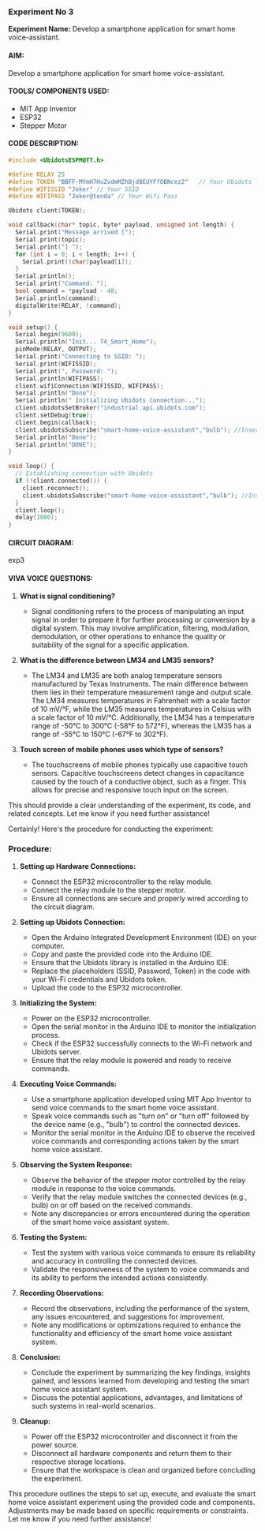 ### Experiment No 3
**Experiment Name:** Develop a smartphone application for smart home voice-assistant.

#### AIM:
Develop a smartphone application for smart home voice-assistant.

#### TOOLS/ COMPONENTS USED:
- MIT App Inventor
- ESP32
- Stepper Motor

#### CODE DESCRIPTION:
```cpp
#include <UbidotsESPMQTT.h>

#define RELAY 25
#define TOKEN "BBFF-MYmH7HuZvdmMZhBjd8EUYFfOBNcez2"   // Your Ubidots TOKEN
#define WIFISSID "Joker" // Your SSID
#define WIFIPASS "Joker@tenda" // Your Wifi Pass

Ubidots client(TOKEN);

void callback(char* topic, byte* payload, unsigned int length) {
  Serial.print("Message arrived [");
  Serial.print(topic);
  Serial.print("] ");
  for (int i = 0; i < length; i++) {
    Serial.print((char)payload[i]);
  }
  Serial.println();
  Serial.print("Command: ");
  bool command = *payload - 48;
  Serial.println(command);
  digitalWrite(RELAY, !command);
}

void setup() {
  Serial.begin(9600);
  Serial.println("Init... T4_Smart_Home");
  pinMode(RELAY, OUTPUT);
  Serial.print("Connecting to SSID: ");
  Serial.print(WIFISSID);
  Serial.print(", Password: ");
  Serial.println(WIFIPASS);
  client.wifiConnection(WIFISSID, WIFIPASS);
  Serial.println("Done");
  Serial.println(" Initializing Ubidots Connection...");
  client.ubidotsSetBroker("industrial.api.ubidots.com");
  client.setDebug(true);
  client.begin(callback);
  client.ubidotsSubscribe("smart-home-voice-assistant","bulb"); //Insert the Device and Variable's Labels
  Serial.println("Done");
  Serial.println("DONE");
}

void loop() {
  // Establishing connection with Ubidots
  if (!client.connected()) {
    client.reconnect();
    client.ubidotsSubscribe("smart-home-voice-assistant","bulb"); //Insert the Device and Variable's Labels 
  }
  client.loop();
  delay(1000);
}
```

#### CIRCUIT DIAGRAM:
exp3

#### VIVA VOICE QUESTIONS:
1. **What is signal conditioning?**
   - Signal conditioning refers to the process of manipulating an input signal in order to prepare it for further processing or conversion by a digital system. This may involve amplification, filtering, modulation, demodulation, or other operations to enhance the quality or suitability of the signal for a specific application.

2. **What is the difference between LM34 and LM35 sensors?**
   - The LM34 and LM35 are both analog temperature sensors manufactured by Texas Instruments. The main difference between them lies in their temperature measurement range and output scale. The LM34 measures temperatures in Fahrenheit with a scale factor of 10 mV/°F, while the LM35 measures temperatures in Celsius with a scale factor of 10 mV/°C. Additionally, the LM34 has a temperature range of -50°C to 300°C (-58°F to 572°F), whereas the LM35 has a range of -55°C to 150°C (-67°F to 302°F).

3. **Touch screen of mobile phones uses which type of sensors?**
   - The touchscreens of mobile phones typically use capacitive touch sensors. Capacitive touchscreens detect changes in capacitance caused by the touch of a conductive object, such as a finger. This allows for precise and responsive touch input on the screen.

This should provide a clear understanding of the experiment, its code, and related concepts. Let me know if you need further assistance!

Certainly! Here's the procedure for conducting the experiment:

### Procedure:

1. **Setting up Hardware Connections:**
   - Connect the ESP32 microcontroller to the relay module.
   - Connect the relay module to the stepper motor.
   - Ensure all connections are secure and properly wired according to the circuit diagram.

2. **Setting up Ubidots Connection:**
   - Open the Arduino Integrated Development Environment (IDE) on your computer.
   - Copy and paste the provided code into the Arduino IDE.
   - Ensure that the Ubidots library is installed in the Arduino IDE.
   - Replace the placeholders (SSID, Password, Token) in the code with your Wi-Fi credentials and Ubidots token.
   - Upload the code to the ESP32 microcontroller.

3. **Initializing the System:**
   - Power on the ESP32 microcontroller.
   - Open the serial monitor in the Arduino IDE to monitor the initialization process.
   - Check if the ESP32 successfully connects to the Wi-Fi network and Ubidots server.
   - Ensure that the relay module is powered and ready to receive commands.

4. **Executing Voice Commands:**
   - Use a smartphone application developed using MIT App Inventor to send voice commands to the smart home voice assistant.
   - Speak voice commands such as "turn on" or "turn off" followed by the device name (e.g., "bulb") to control the connected devices.
   - Monitor the serial monitor in the Arduino IDE to observe the received voice commands and corresponding actions taken by the smart home voice assistant.

5. **Observing the System Response:**
   - Observe the behavior of the stepper motor controlled by the relay module in response to the voice commands.
   - Verify that the relay module switches the connected devices (e.g., bulb) on or off based on the received commands.
   - Note any discrepancies or errors encountered during the operation of the smart home voice assistant system.

6. **Testing the System:**
   - Test the system with various voice commands to ensure its reliability and accuracy in controlling the connected devices.
   - Validate the responsiveness of the system to voice commands and its ability to perform the intended actions consistently.

7. **Recording Observations:**
   - Record the observations, including the performance of the system, any issues encountered, and suggestions for improvement.
   - Note any modifications or optimizations required to enhance the functionality and efficiency of the smart home voice assistant system.

8. **Conclusion:**
   - Conclude the experiment by summarizing the key findings, insights gained, and lessons learned from developing and testing the smart home voice assistant system.
   - Discuss the potential applications, advantages, and limitations of such systems in real-world scenarios.

9. **Cleanup:**
   - Power off the ESP32 microcontroller and disconnect it from the power source.
   - Disconnect all hardware components and return them to their respective storage locations.
   - Ensure that the workspace is clean and organized before concluding the experiment.

This procedure outlines the steps to set up, execute, and evaluate the smart home voice assistant experiment using the provided code and components. Adjustments may be made based on specific requirements or constraints. Let me know if you need further assistance!